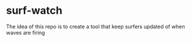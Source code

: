# surf-watch

The idea of this repo is to create a tool that keep surfers updated of when waves are firing